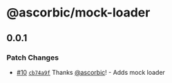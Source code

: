 # @ascorbic/mock-loader

## 0.0.1

### Patch Changes

- [#10](https://github.com/ascorbic/astro-loaders/pull/10) [`cb74a9f`](https://github.com/ascorbic/astro-loaders/commit/cb74a9f8f4537be3536b8c81ef35dc7092e39da9) Thanks [@ascorbic](https://github.com/ascorbic)! - Adds mock loader
